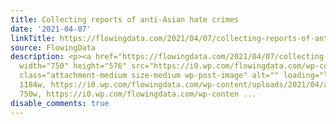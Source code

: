 ```yaml
---
title: Collecting reports of anti-Asian hate crimes
date: '2021-04-07'
linkTitle: https://flowingdata.com/2021/04/07/collecting-reports-of-anti-asian-hate-crimes/
source: FlowingData
description: <p><a href="https://flowingdata.com/2021/04/07/collecting-reports-of-anti-asian-hate-crimes/"><img
  width="750" height="576" src="https://i0.wp.com/flowingdata.com/wp-content/uploads/2021/04/anti-asian-hate-crimes.png?fit=750%2C576&amp;ssl=1"
  class="attachment-medium size-medium wp-post-image" alt="" loading="lazy" srcset="https://i0.wp.com/flowingdata.com/wp-content/uploads/2021/04/anti-asian-hate-crimes.png?w=1184&amp;ssl=1
  1184w, https://i0.wp.com/flowingdata.com/wp-content/uploads/2021/04/anti-asian-hate-crimes.png?resize=750%2C576&amp;ssl=1
  750w, https://i0.wp.com/flowingdata.com/wp-conten ...
disable_comments: true
---
```

<p><a href="https://flowingdata.com/2021/04/07/collecting-reports-of-anti-asian-hate-crimes/"><img width="750" height="576" src="https://i0.wp.com/flowingdata.com/wp-content/uploads/2021/04/anti-asian-hate-crimes.png?fit=750%2C576&amp;ssl=1" class="attachment-medium size-medium wp-post-image" alt="" loading="lazy" srcset="https://i0.wp.com/flowingdata.com/wp-content/uploads/2021/04/anti-asian-hate-crimes.png?w=1184&amp;ssl=1 1184w, https://i0.wp.com/flowingdata.com/wp-content/uploads/2021/04/anti-asian-hate-crimes.png?resize=750%2C576&amp;ssl=1 750w, https://i0.wp.com/flowingdata.com/wp-conten ...